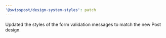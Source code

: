 ```yaml
---
'@swisspost/design-system-styles': patch
---
```


Updated the styles  of the form validation messages to match the new Post design.
